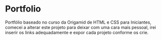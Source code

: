 # Portfolio
Portfólio baseado no curso da Origamid de HTML e CSS para Iniciantes, comecei a alterar este projeto para deixar com uma cara mais pessoal, irei inserir os links adequadamente e expor cada projeto conforme os crie.
